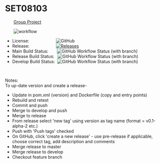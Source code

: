 # SET08103  
&emsp;&emsp;<u>Group Project</u>  

&emsp;&emsp;![workflow](https://github.com/Benbhoy1888/SET08103/actions/workflows/main.yml/badge.svg?style=flat)  
* License:&emsp;&emsp;&emsp;&emsp;&emsp;&ensp;&nbsp;&nbsp; ![GitHub](https://img.shields.io/github/license/Benbhoy1888/SET08103?style=flat)  
* Release:&emsp;&emsp;&emsp;&emsp;&emsp;&ensp;&ensp; [![Releases](https://img.shields.io/github/release/Benbhoy1888/SET08103/all.svg?style=flat-square)](https://github.com/Benbhoy1888/SET08103/releases&style=flat)  
* Main Build Status:&emsp;&ensp;&nbsp; ![GitHub Workflow Status (with branch)](https://img.shields.io/github/actions/workflow/status/Benbhoy1888/SET08103/main.yml?branch=master&style=flat)  
* Release Build Status: &ensp;![GitHub Workflow Status (with branch)](https://img.shields.io/github/actions/workflow/status/Benbhoy1888/SET08103/main.yml?branch=release&style=flat)   
* Develop Build Status: &nbsp;![GitHub Workflow Status (with branch)](https://img.shields.io/github/actions/workflow/status/Benbhoy1888/SET08103/main.yml?branch=develop&style=flat)  
<br>

Notes:  
To up-date version and create a release-
* Update in pom.xml (version) and Dockerfile (copy and entry points)
* Rebuild and retest
* Commit and push
* Merge to develop and push
* Merge to release
* From release select 'new tag' using version as tag name (format = v0.1-alpha-2 etc.)
* Push with 'Push tags' checked
* On GitHub, click 'create a new release' - use pre-release if applicable, choose correct tag, add description and comments
* Merge release to master
* Merge release to develop
* Checkout feature branch  
